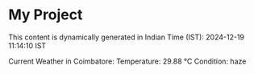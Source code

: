 # My Project

This content is dynamically generated in Indian Time (IST): 2024-12-19 11:14:10 IST


Current Weather in Coimbatore:
Temperature: 29.88 °C
Condition: haze
